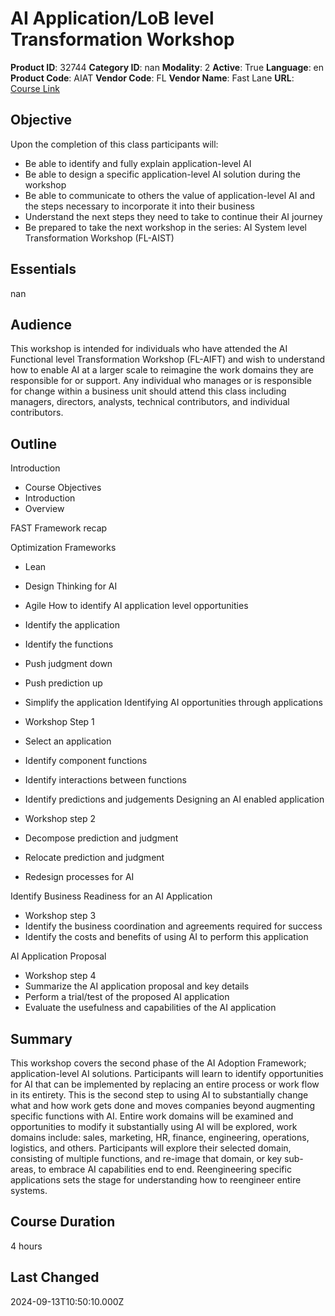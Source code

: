 # AI Application/LoB level Transformation Workshop

**Product ID**: 32744
**Category ID**: nan
**Modality**: 2
**Active**: True
**Language**: en
**Product Code**: AIAT
**Vendor Code**: FL
**Vendor Name**: Fast Lane
**URL**: [Course Link](https://www.fastlaneus.com/course/training-aiat)

## Objective
Upon the completion of this class participants will:



- Be able to identify and fully explain application-level AI
- Be able to design a specific application-level AI solution during the workshop
- Be able to communicate to others the value of application-level AI and the steps necessary to incorporate it into their business
- Understand the next steps they need to take to continue their AI journey
- Be prepared to take the next workshop in the series: AI System level Transformation Workshop (FL-AIST)

## Essentials
nan

## Audience
This workshop is intended for individuals who have attended the AI Functional level Transformation Workshop (FL-AIFT) and wish to understand how to enable AI at a larger scale to reimagine the work domains they are responsible for or support. Any individual who manages or is responsible for change within a business unit should attend this class including managers, directors, analysts, technical contributors, and individual contributors.

## Outline
Introduction


- Course Objectives
- Introduction
- Overview

FAST Framework recap

Optimization Frameworks


- Lean
- Design Thinking for AI
- Agile
How to identify AI application level opportunities


- Identify the application
- Identify the functions
- Push judgment down
- Push prediction up
- Simplify the application
Identifying AI opportunities through applications


- Workshop Step 1
- Select an application
- Identify component functions
- Identify interactions between functions
- Identify predictions and judgements
Designing an AI enabled application


- Workshop step 2
- Decompose prediction and judgment
- Relocate prediction and judgment
- Redesign processes for AI

 Identify Business Readiness for an AI Application


- Workshop step 3
- Identify the business coordination and agreements required for success
- Identify the costs and benefits of using AI to perform this application

AI Application Proposal


- Workshop step 4
- Summarize the AI application proposal and key details
- Perform a trial/test of the proposed AI application
- Evaluate the usefulness and capabilities of the AI application

## Summary
This workshop covers the second phase of the AI Adoption Framework; application-level AI solutions. Participants will learn to identify opportunities for AI that can be implemented by replacing an entire process or work flow in its entirety. This is the second step to using AI to substantially change what and how work gets done and moves companies beyond augmenting specific functions with AI.  Entire work domains will be examined and opportunities to modify it substantially using AI will be explored, work domains include: sales, marketing, HR, finance, engineering, operations, logistics, and others. Participants will explore their selected domain, consisting of multiple functions, and re-image that domain, or key sub-areas, to embrace AI capabilities end to end. Reengineering specific applications sets the stage for understanding how to reengineer entire systems.

## Course Duration
4 hours

## Last Changed
2024-09-13T10:50:10.000Z
